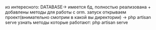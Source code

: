 из интересного: DATABASE-> имеется бд, полностью реализована + добавлены методы для работы с orm. 
запуск открываем проект(внимательно смотрим в какой вы директории) -> php artisan serve
узнать методы которые работают: php artisan serve
